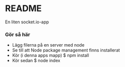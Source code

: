 # README #

En liten socket.io-app

### Gör så här ###

* Lägg filerna på en server med node
* Se till att Node package management finns installerat
* Kör (i denna apps mapp) $ npm install
* Kör sedan $ node index
